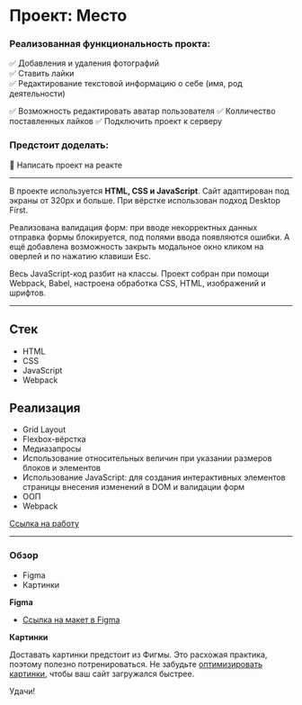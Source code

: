 # Проект: Место

### Реализованная функциональность прокта: ###

:white_check_mark: Добавления и удаления фотографий    
:white_check_mark: Ставить лайки    
:white_check_mark: Редактирование текстовой информацию о себе (имя, род деятельности)

:white_check_mark: Возможность редактировать аватар пользователя
:white_check_mark: Колличество поставленных лайков
:white_check_mark: Подключить проект к серверу

### Предстоит доделать: ###
:black_square_button: Написать проект на реакте

____
В проекте используется **HTML, CSS и JavaScript**. Сайт адаптирован под экраны от 320px и больше.
При вёрстке использован подход Desktop First.

Реализована валидация форм: при вводе некорректных данных отправка формы блокируется, под полями ввода появляются ошибки. А ещё добавлена возможность закрыть модальное окно кликом на оверлей и по нажатию клавиши Esc.

Весь JavaScript-код разбит на классы. Проект собран при помощи Webpack, Babel, настроена обработка CSS, HTML, изображений и шрифтов.

___
## Стек
+ HTML
+ CSS
+ JavaScript
+ Webpack

## Реализация
+ Grid Layout
+ Flexbox-вёрстка
+ Медиазапросы
+ Использование относительных величин при указании размеров блоков и элементов
+ Использование JavaScript: для создания интерактивных элементов страницы внесения изменений в DOM и валидации форм
+ ООП
+ Webpack


[Ссылка на работу](https://vladimirksh.github.io/mesto/)
___

### Обзор

* Figma
* Картинки

**Figma**

* [Ссылка на макет в Figma](https://www.figma.com/file/2cn9N9jSkmxD84oJik7xL7/JavaScript.-Sprint-4?node-id=0%3A1)

**Картинки**

Доставать картинки предстоит из Фигмы. Это расхожая практика, поэтому полезно потренироваться.
Не забудьте [оптимизировать картинки](https://tinypng.com/), чтобы ваш сайт загружался быстрее.

Удачи!
